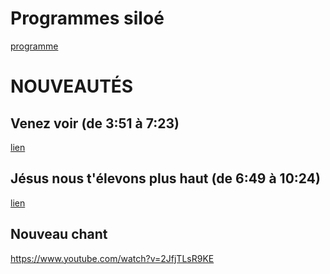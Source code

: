 # Programmes siloé
  
[programme](programme)  

# NOUVEAUTÉS

## Venez voir (de 3:51 à 7:23)  
[lien](https://www.youtube.com/watch?v=piWo6eHqpXY)   

## Jésus nous t'élevons plus haut (de 6:49 à 10:24)
[lien](https://www.youtube.com/watch?v=dPSYTOJh9Dc&t=1443s)  

## Nouveau chant
https://www.youtube.com/watch?v=2JfjTLsR9KE
